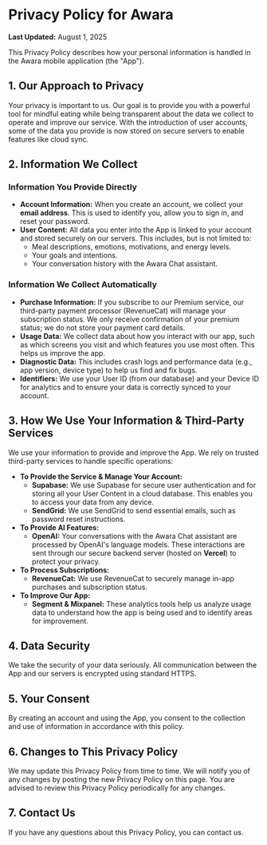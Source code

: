 # Privacy Policy for Awara

**Last Updated:** August 1, 2025

This Privacy Policy describes how your personal information is handled in the Awara mobile application (the "App").

## 1. Our Approach to Privacy

Your privacy is important to us. Our goal is to provide you with a powerful tool for mindful eating while being transparent about the data we collect to operate and improve our service. With the introduction of user accounts, some of the data you provide is now stored on secure servers to enable features like cloud sync.

## 2. Information We Collect

### Information You Provide Directly

*   **Account Information:** When you create an account, we collect your **email address**. This is used to identify you, allow you to sign in, and reset your password.
*   **User Content:** All data you enter into the App is linked to your account and stored securely on our servers. This includes, but is not limited to:
    *   Meal descriptions, emotions, motivations, and energy levels.
    *   Your goals and intentions.
    *   Your conversation history with the Awara Chat assistant.

### Information We Collect Automatically

*   **Purchase Information:** If you subscribe to our Premium service, our third-party payment processor (RevenueCat) will manage your subscription status. We only receive confirmation of your premium status; we do not store your payment card details.
*   **Usage Data:** We collect data about how you interact with our app, such as which screens you visit and which features you use most often. This helps us improve the app.
*   **Diagnostic Data:** This includes crash logs and performance data (e.g., app version, device type) to help us find and fix bugs.
*   **Identifiers:** We use your User ID (from our database) and your Device ID for analytics and to ensure your data is correctly synced to your account.

## 3. How We Use Your Information & Third-Party Services

We use your information to provide and improve the App. We rely on trusted third-party services to handle specific operations:

*   **To Provide the Service & Manage Your Account:**
    *   **Supabase:** We use Supabase for secure user authentication and for storing all your User Content in a cloud database. This enables you to access your data from any device.
    *   **SendGrid:** We use SendGrid to send essential emails, such as password reset instructions.
*   **To Provide AI Features:**
    *   **OpenAI:** Your conversations with the Awara Chat assistant are processed by OpenAI's language models. These interactions are sent through our secure backend server (hosted on **Vercel**) to protect your privacy.
*   **To Process Subscriptions:**
    *   **RevenueCat:** We use RevenueCat to securely manage in-app purchases and subscription status.
*   **To Improve Our App:**
    *   **Segment & Mixpanel:** These analytics tools help us analyze usage data to understand how the app is being used and to identify areas for improvement.

## 4. Data Security

We take the security of your data seriously. All communication between the App and our servers is encrypted using standard HTTPS.

## 5. Your Consent

By creating an account and using the App, you consent to the collection and use of information in accordance with this policy.

## 6. Changes to This Privacy Policy

We may update this Privacy Policy from time to time. We will notify you of any changes by posting the new Privacy Policy on this page. You are advised to review this Privacy Policy periodically for any changes.

## 7. Contact Us

If you have any questions about this Privacy Policy, you can contact us. 
